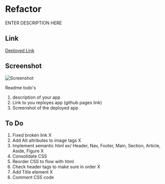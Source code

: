 # Refactor

ENTER DESCRIPTION HERE

## Link

[Deployed Link](github.com/username/appname)

## Screenshot

![Screenshot](./assets/images/search-engine-optimization.jpg)


Readme todo's
1. description of your app
2. Link to you reployes app (github pages link)
3. Screenshot of the deployed app


## To Do

1. Fixed broken link X
2. Add Alt altributes to image tags X
3. Implement semantic html
    ex/ Header, Nav, Footer, Main, Section, Article, Aside, Figure X
4. Consolidate CSS
5. Reorder CSS to flow with html
6. Check header tags to make sure in order X
7. Add Title element X
8. Comment CSS code